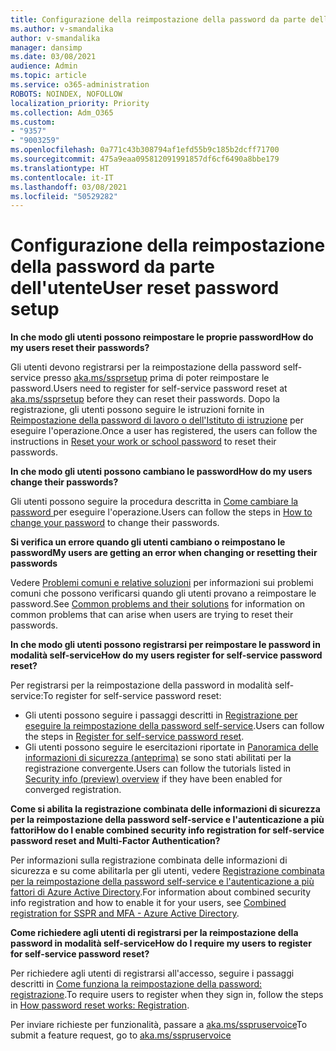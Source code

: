 ```yaml
---
title: Configurazione della reimpostazione della password da parte dell'utente
ms.author: v-smandalika
author: v-smandalika
manager: dansimp
ms.date: 03/08/2021
audience: Admin
ms.topic: article
ms.service: o365-administration
ROBOTS: NOINDEX, NOFOLLOW
localization_priority: Priority
ms.collection: Adm_O365
ms.custom:
- "9357"
- "9003259"
ms.openlocfilehash: 0a771c43b308794af1efd55b9c185b2dcff71700
ms.sourcegitcommit: 475a9eaa095812091991857df6cf6490a8bbe179
ms.translationtype: HT
ms.contentlocale: it-IT
ms.lasthandoff: 03/08/2021
ms.locfileid: "50529282"
---
```

# <a name="user-reset-password-setup"></a><span data-ttu-id="d47de-102">Configurazione della reimpostazione della password da parte dell'utente</span><span class="sxs-lookup"><span data-stu-id="d47de-102">User reset password setup</span></span>

<span data-ttu-id="d47de-103">**In che modo gli utenti possono reimpostare le proprie password**</span><span class="sxs-lookup"><span data-stu-id="d47de-103">**How do my users reset their passwords?**</span></span>

<span data-ttu-id="d47de-104">Gli utenti devono registrarsi per la reimpostazione della password self-service presso [aka.ms/ssprsetup](https://mysignins.microsoft.com/security-info) prima di poter reimpostare le password.</span><span class="sxs-lookup"><span data-stu-id="d47de-104">Users need to register for self-service password reset at [aka.ms/ssprsetup](https://mysignins.microsoft.com/security-info) before they can reset their passwords.</span></span> <span data-ttu-id="d47de-105">Dopo la registrazione, gli utenti possono seguire le istruzioni fornite in [Reimpostazione della password di lavoro o dell'Istituto di istruzione](https://docs.microsoft.com/azure/active-directory/user-help/active-directory-passwords-update-your-own-password) per eseguire l'operazione.</span><span class="sxs-lookup"><span data-stu-id="d47de-105">Once a user has registered, the users can follow the instructions in [Reset your work or school password](https://docs.microsoft.com/azure/active-directory/user-help/active-directory-passwords-update-your-own-password) to reset their passwords.</span></span>

<span data-ttu-id="d47de-106">**In che modo gli utenti possono cambiano le password**</span><span class="sxs-lookup"><span data-stu-id="d47de-106">**How do my users change their passwords?**</span></span>

<span data-ttu-id="d47de-107">Gli utenti possono seguire la procedura descritta in [Come cambiare la password ](https://docs.microsoft.com/azure/active-directory/user-help/active-directory-passwords-update-your-own-password) per eseguire l'operazione.</span><span class="sxs-lookup"><span data-stu-id="d47de-107">Users can follow the steps in [How to change your password](https://docs.microsoft.com/azure/active-directory/user-help/active-directory-passwords-update-your-own-password) to change their passwords.</span></span>

<span data-ttu-id="d47de-108">**Si verifica un errore quando gli utenti cambiano o reimpostano le password**</span><span class="sxs-lookup"><span data-stu-id="d47de-108">**My users are getting an error when changing or resetting their passwords**</span></span>

<span data-ttu-id="d47de-109">Vedere [Problemi comuni e relative soluzioni](https://docs.microsoft.com/azure/active-directory/user-help/active-directory-passwords-update-your-own-password) per informazioni sui problemi comuni che possono verificarsi quando gli utenti provano a reimpostare le password.</span><span class="sxs-lookup"><span data-stu-id="d47de-109">See [Common problems and their solutions](https://docs.microsoft.com/azure/active-directory/user-help/active-directory-passwords-update-your-own-password) for information on common problems that can arise when users are trying to reset their passwords.</span></span>

<span data-ttu-id="d47de-110">**In che modo gli utenti possono registrarsi per reimpostare le password in modalità self-service**</span><span class="sxs-lookup"><span data-stu-id="d47de-110">**How do my users register for self-service password reset?**</span></span>

<span data-ttu-id="d47de-111">Per registrarsi per la reimpostazione della password in modalità self-service:</span><span class="sxs-lookup"><span data-stu-id="d47de-111">To register for self-service password reset:</span></span>

- <span data-ttu-id="d47de-112">Gli utenti possono seguire i passaggi descritti in [Registrazione per eseguire la reimpostazione della password self-service](https://docs.microsoft.com/azure/active-directory/user-help/active-directory-passwords-reset-register).</span><span class="sxs-lookup"><span data-stu-id="d47de-112">Users can follow the steps in [Register for self-service password reset](https://docs.microsoft.com/azure/active-directory/user-help/active-directory-passwords-reset-register).</span></span>
- <span data-ttu-id="d47de-113">Gli utenti possono seguire le esercitazioni riportate in [Panoramica delle informazioni di sicurezza (anteprima)](https://docs.microsoft.com/azure/active-directory/user-help/security-info-setup-signin) se sono stati abilitati per la registrazione convergente.</span><span class="sxs-lookup"><span data-stu-id="d47de-113">Users can follow the tutorials listed in [Security info (preview) overview](https://docs.microsoft.com/azure/active-directory/user-help/security-info-setup-signin) if they have been enabled for converged registration.</span></span>

<span data-ttu-id="d47de-114">**Come si abilita la registrazione combinata delle informazioni di sicurezza per la reimpostazione della password self-service e l'autenticazione a più fattori**</span><span class="sxs-lookup"><span data-stu-id="d47de-114">**How do I enable combined security info registration for self-service password reset and Multi-Factor Authentication?**</span></span>

<span data-ttu-id="d47de-115">Per informazioni sulla registrazione combinata delle informazioni di sicurezza e su come abilitarla per gli utenti, vedere [Registrazione combinata per la reimpostazione della password self-service e l'autenticazione a più fattori di Azure Active Directory](https://docs.microsoft.com/azure/active-directory/authentication/concept-registration-mfa-sspr-combined).</span><span class="sxs-lookup"><span data-stu-id="d47de-115">For information about combined security info registration and how to enable it for your users, see [Combined registration for SSPR and MFA - Azure Active Directory](https://docs.microsoft.com/azure/active-directory/authentication/concept-registration-mfa-sspr-combined).</span></span>

<span data-ttu-id="d47de-116">**Come richiedere agli utenti di registrarsi per la reimpostazione della password in modalità self-service**</span><span class="sxs-lookup"><span data-stu-id="d47de-116">**How do I require my users to register for self-service password reset?**</span></span>

<span data-ttu-id="d47de-117">Per richiedere agli utenti di registrarsi all'accesso, seguire i passaggi descritti in [Come funziona la reimpostazione della password: registrazione](https://docs.microsoft.com/azure/active-directory/authentication/concept-sspr-howitworks).</span><span class="sxs-lookup"><span data-stu-id="d47de-117">To require users to register when they sign in, follow the steps in [How password reset works: Registration](https://docs.microsoft.com/azure/active-directory/authentication/concept-sspr-howitworks).</span></span>

<span data-ttu-id="d47de-118">Per inviare richieste per funzionalità, passare a [aka.ms/sspruservoice](https://feedback.azure.com/forums/169401-azure-active-directory/category/166251-self-service-password-reset)</span><span class="sxs-lookup"><span data-stu-id="d47de-118">To submit a feature request, go to [aka.ms/sspruservoice](https://feedback.azure.com/forums/169401-azure-active-directory/category/166251-self-service-password-reset)</span></span>



 












